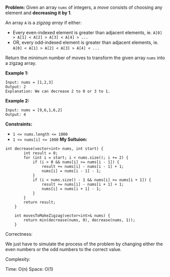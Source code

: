 **Problem:**
Given an array `nums` of integers, a *move* consists of choosing any element and **decreasing it by 1**.

An array `A` is a *zigzag array* if either:

- Every even-indexed element is greater than adjacent elements, ie. `A[0] > A[1] < A[2] > A[3] < A[4] > ...`
- OR, every odd-indexed element is greater than adjacent elements, ie. `A[0] < A[1] > A[2] < A[3] > A[4] < ...`

Return the minimum number of moves to transform the given array `nums` into a zigzag array.

 

**Example 1:**

```
Input: nums = [1,2,3]
Output: 2
Explanation: We can decrease 2 to 0 or 3 to 1.
```

**Example 2:**

```
Input: nums = [9,6,1,6,2]
Output: 4
```

 

**Constraints:**

- `1 <= nums.length <= 1000`
- `1 <= nums[i] <= 1000`
**My Soltuion:**
```
int decrease(vector<int> nums, int start) {
        int result = 0;
        for (int i = start; i < nums.size(); i += 2) {
            if (i > 0 && nums[i] >= nums[i - 1]) {
                result += nums[i] - nums[i - 1] + 1;
                nums[i] = nums[i - 1] - 1;
            }
            if (i < nums.size() - 1 && nums[i] >= nums[i + 1]) {
                result += nums[i] - nums[i + 1] + 1;
                nums[i] = nums[i + 1] - 1;
            }
        }
        return result;
    }
    
    int movesToMakeZigzag(vector<int>& nums) {
        return min(decrease(nums, 0), decrease(nums, 1));
    }
```
Correctness:

We just have to simulate the process of the problem by changing either the even numbers or the odd numbers to the correct value.

Complexity:

Time: O(n)
Space: O(1)